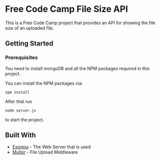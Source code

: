# Free Code Camp File Size API

This is a Free Code Camp project that provides an API for showing the file size of an uploaded file.

## Getting Started

### Prerequisites

You need to install mongoDB and all the NPM packages required in this project.

You can install the NPM packages via:

```
npm install
```


After that run

```
node server.js
```

to start the project.

## Built With

* [Express](http://expressjs.com/de/) - The Web Server that is used
* [Multer](https://github.com/expressjs/multer) - File Upload Middleware

